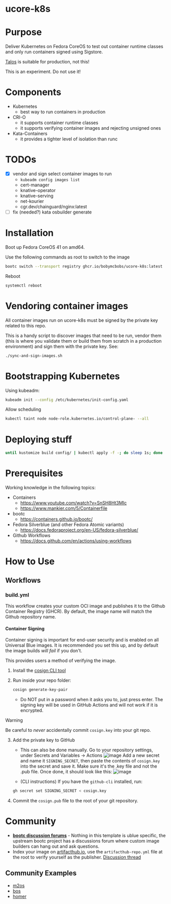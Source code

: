 # ucore-k8s

# Purpose

Deliver Kubernetes on Fedora CoreOS to test out container runtime classes and only run containers signed using Sigstore.

[Talos](https://talos.dev) is suitable for production, not this!

This is an experiment. Do not use it!

# Components

- Kubernetes
  - best way to run containers in production
- CRI-O
  - it supports container runtime classes
  - it supports verifying container images and rejecting unsigned ones
- Kata-Containers
  - it provides a tighter level of isolation than runc

# TODOs

- [x] vendor and sign select container images to run
  - `kubeadm config images list`
  - cert-manager
  - knative-operator
  - knative-serving
  - net-kourier
  - cgr.dev/chainguard/nginx:latest
- [ ] fix (needed?) kata osbuilder generate

# Installation

Boot up Fedora CoreOS 41 on amd64.

Use the following commands as root to switch to the image

``` bash
bootc switch --transport registry ghcr.io/bobymcbobs/ucore-k8s:latest
```

Reboot

``` bash
systemctl reboot
```

# Vendoring container images

All container images run on ucore-k8s must be signed by the private key related to this repo.

This is a handy script to discover images that need to be run, vendor them (this is where you validate them or build them from scratch in a production environment) and sign them with the private key. See:

```bash
./sync-and-sign-images.sh
```

# Bootstrapping Kubernetes

Using kubeadm:

``` bash
kubeadm init --config /etc/kubernetes/init-config.yaml
```

Allow scheduling

``` bash
kubectl taint node node-role.kubernetes.io/control-plane- --all
```

# Deploying stuff

``` bash
until kustomize build config/ | kubectl apply -f -; do sleep 1s; done
```

# Prerequisites

Working knowledge in the following topics:

- Containers
  - https://www.youtube.com/watch?v=SnSH8Ht3MIc
  - https://www.mankier.com/5/Containerfile
- bootc
  - https://containers.github.io/bootc/
- Fedora Silverblue (and other Fedora Atomic variants)
  - https://docs.fedoraproject.org/en-US/fedora-silverblue/
- Github Workflows
  - https://docs.github.com/en/actions/using-workflows

# How to Use

## Workflows

### build.yml

This workflow creates your custom OCI image and publishes it to the Github Container Registry (GHCR). By default, the image name will match the Github repository name.

#### Container Signing

Container signing is important for end-user security and is enabled on all Universal Blue images. It is recommended you set this up, and by default the image builds *will fail* if you don't.

This provides users a method of verifying the image.

1. Install the [cosign CLI tool](https://edu.chainguard.dev/open-source/sigstore/cosign/how-to-install-cosign/#installing-cosign-with-the-cosign-binary)

2. Run inside your repo folder:

    ```bash
    cosign generate-key-pair
    ```

    
    - Do NOT put in a password when it asks you to, just press enter. The signing key will be used in GitHub Actions and will not work if it is encrypted.

> [!WARNING]
> Be careful to *never* accidentally commit `cosign.key` into your git repo.

3. Add the private key to GitHub

    - This can also be done manually. Go to your repository settings, under Secrets and Variables -> Actions
    ![image](https://user-images.githubusercontent.com/1264109/216735595-0ecf1b66-b9ee-439e-87d7-c8cc43c2110a.png)
    Add a new secret and name it `SIGNING_SECRET`, then paste the contents of `cosign.key` into the secret and save it. Make sure it's the .key file and not the .pub file. Once done, it should look like this:
    ![image](https://user-images.githubusercontent.com/1264109/216735690-2d19271f-cee2-45ac-a039-23e6a4c16b34.png)

    - (CLI instructions) If you have the `github-cli` installed, run:

    ```bash
    gh secret set SIGNING_SECRET < cosign.key
    ```

4. Commit the `cosign.pub` file to the root of your git repository.

# Community

- [**bootc discussion forums**](https://github.com/containers/bootc/discussions) - Nothing in this template is ublue specific, the upstream bootc project has a discussions forum where custom image builders can hang out and ask questions.
- Index your image on [artifacthub.io](https://artifacthub.io), use the `artifacthub-repo.yml` file at the root to verify yourself as the publisher. [Discussion thread](https://universal-blue.discourse.group/t/listing-your-custom-image-on-artifacthub/6446)

## Community Examples

- [m2os](https://github.com/m2giles/m2os)
- [bos](https://github.com/bsherman/bos)
- [homer](https://github.com/bketelsen/homer/)
